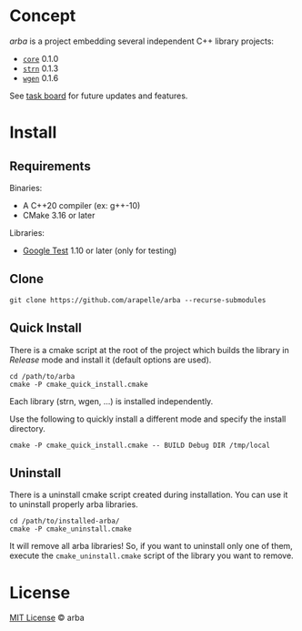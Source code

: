 # Concept

*arba* is a project embedding several independent C++ library projects:

- [`core`](https://github.com/arapelle/core) 0.1.0
- [`strn`](https://github.com/arapelle/strn) 0.1.3
- [`wgen`](https://github.com/arapelle/wgen) 0.1.6

See [task board](https://app.gitkraken.com/glo/board/X05bij2bBQARucHF) for future updates and features.

# Install

## Requirements

Binaries:

- A C++20 compiler (ex: g++-10)
- CMake 3.16 or later

Libraries:

- [Google Test](https://github.com/google/googletest) 1.10 or later (only for testing)

## Clone

```
git clone https://github.com/arapelle/arba --recurse-submodules
```

## Quick Install

There is a cmake script at the root of the project which builds the library in *Release* mode and install it (default options are used).

```
cd /path/to/arba
cmake -P cmake_quick_install.cmake
```

Each library (strn, wgen, ...) is installed independently.

Use the following to quickly install a different mode and specify the install directory.

```
cmake -P cmake_quick_install.cmake -- BUILD Debug DIR /tmp/local
```

## Uninstall

There is a uninstall cmake script created during installation. You can use it to uninstall properly arba libraries.

```
cd /path/to/installed-arba/
cmake -P cmake_uninstall.cmake
```

It will remove all arba libraries! So, if you want to uninstall only one of them, execute the `cmake_uninstall.cmake` script of the library you want to remove.

# License

[MIT License](https://github.com/arapelle/arba/blob/master/LICENSE.md) © arba
